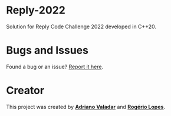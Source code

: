 # Reply-2022
Solution for Reply Code Challenge 2022 developed in C++20.

# Bugs and Issues

Found a bug or an issue? [Report it here](https://github.com/ro-g-er/reply-2022).

# Creator

This project was created by [**Adriano Valadar**](https://adrianovaladar.github.io) and [**Rogério Lopes**](https://github.com/ro-g-er).